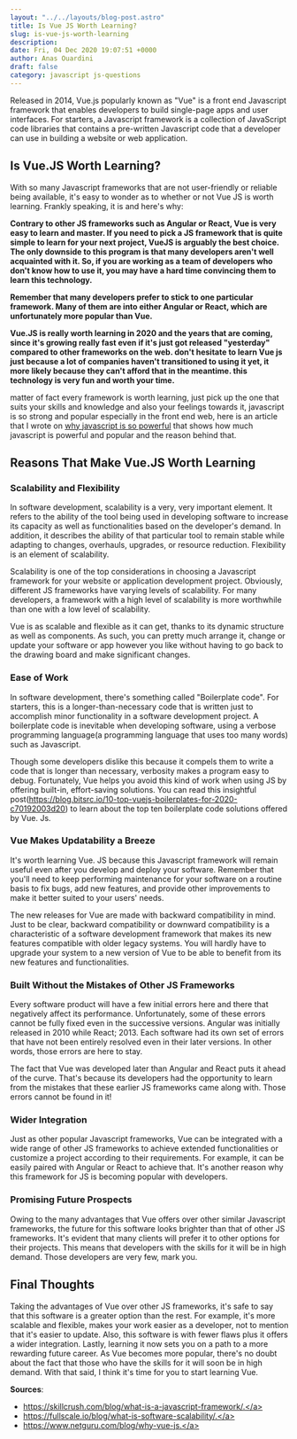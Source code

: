 ```yaml
---
layout: "../../layouts/blog-post.astro"
title: Is Vue JS Worth Learning?
slug: is-vue-js-worth-learning
description: 
date: Fri, 04 Dec 2020 19:07:51 +0000
author: Anas Ouardini
draft: false
category: javascript js-questions
---
```



Released in 2014, Vue.js popularly known as "Vue" is a front end Javascript framework that enables developers to build single-page apps and user interfaces. For starters, a Javascript framework is a collection of JavaScript code libraries that contains a pre-written Javascript code that a developer can use in building a website or web application.

## Is Vue.JS Worth Learning?

With so many Javascript frameworks that are not user-friendly or reliable being available, it's easy to wonder as to whether or not Vue JS is worth learning. Frankly speaking, it is and here's why:

**Contrary to other JS frameworks such as Angular or React, Vue is very easy to learn and master. If you need to pick a JS framework that is quite simple to learn for your next project, VueJS is arguably the best choice. The only downside to this program is that many developers aren't well acquainted with it. So, if you are working as a team of developers who don't know how to use it, you may have a hard time convincing them to learn this technology.**

**Remember that many developers prefer to stick to one particular framework. Many of them are into either Angular or React, which are unfortunately more popular than Vue.**

**Vue.JS is really worth learning in 2020 and the years that are coming, since it's growing really fast even if it's just got released "yesterday" compared to other frameworks on the web. don't hesitate to learn Vue js just because a lot of companies haven't transitioned to using it yet, it more likely because they can't afford that in the meantime. this technology is very fun and worth your time.**

matter of fact every framework is worth learning, just pick up the one that suits your skills and knowledge and also your feelings towards it, javascript is so strong and popular especially in the front end web, here is an article that I wrote on <a href="/posts/why-javascript-is-powerful/" target="_blank" aria-label=" (opens in a new tab)" rel="noreferrer noopener" class="rank-math-link">why javascript is so powerful</a> that shows how much javascript is powerful and popular and the reason behind that.

## Reasons That Make Vue.JS Worth Learning

### Scalability and Flexibility

In software development, scalability is a very, very important element. It refers to the ability of the tool being used in developing software to increase its capacity as well as functionalities based on the developer's demand. In addition, it describes the ability of that particular tool to remain stable while adapting to changes, overhauls, upgrades, or resource reduction. Flexibility is an element of scalability.

Scalability is one of the top considerations in choosing a Javascript framework for your website or application development project. Obviously, different JS frameworks have varying levels of scalability. For many developers, a framework with a high level of scalability is more worthwhile than one with a low level of scalability.

Vue is as scalable and flexible as it can get, thanks to its dynamic structure as well as components. As such, you can pretty much arrange it, change or update your software or app however you like without having to go back to the drawing board and make significant changes.

### Ease of Work

In software development, there's something called "Boilerplate code". For starters, this is a longer-than-necessary code that is written just to accomplish minor functionality in a software development project. A boilerplate code is inevitable when developing software, using a verbose programming language(a programming language that uses too many words) such as Javascript.

Though some developers dislike this because it compels them to write a code that is longer than necessary, verbosity makes a program easy to debug. Fortunately, Vue helps you avoid this kind of work when using JS by offering built-in, effort-saving solutions. You can read this insightful post(https://blog.bitsrc.io/10-top-vuejs-boilerplates-for-2020-c70192003d20) to learn about the top ten boilerplate code solutions offered by Vue. Js.

### Vue Makes Updatability a Breeze

It's worth learning Vue. JS because this Javascript framework will remain useful even after you develop and deploy your software. Remember that you'll need to keep performing maintenance for your software on a routine basis to fix bugs, add new features, and provide other improvements to make it better suited to your users' needs.

The new releases for Vue are made with backward compatibility in mind. Just to be clear, backward compatibility or downward compatibility is a characteristic of a software development framework that makes its new features compatible with older legacy systems. You will hardly have to upgrade your system to a new version of Vue to be able to benefit from its new features and functionalities.

### Built Without the Mistakes of Other JS Frameworks

Every software product will have a few initial errors here and there that negatively affect its performance. Unfortunately, some of these errors cannot be fully fixed even in the successive versions. Angular was initially released in 2010 while React; 2013. Each software had its own set of errors that have not been entirely resolved even in their later versions. In other words, those errors are here to stay.

The fact that Vue was developed later than Angular and React puts it ahead of the curve. That's because its developers had the opportunity to learn from the mistakes that these earlier JS frameworks came along with. Those errors cannot be found in it!

### Wider Integration

Just as other popular Javascript frameworks, Vue can be integrated with a wide range of other JS frameworks to achieve extended functionalities or customize a project according to their requirements. For example, it can be easily paired with Angular or React to achieve that. It's another reason why this framework for JS is becoming popular with developers.

### Promising Future Prospects

Owing to the many advantages that Vue offers over other similar Javascript frameworks, the future for this software looks brighter than that of other JS frameworks. It's evident that many clients will prefer it to other options for their projects. This means that developers with the skills for it will be in high demand. Those developers are very few, mark you.

## Final Thoughts

Taking the advantages of Vue over other JS frameworks, it's safe to say that this software is a greater option than the rest. For example, it's more scalable and flexible, makes your work easier as a developer, not to mention that it's easier to update. Also, this software is with fewer flaws plus it offers a wider integration. Lastly, learning it now sets you on a path to a more rewarding future career. As Vue becomes more popular, there's no doubt about the fact that those who have the skills for it will soon be in high demand. With that said, I think it's time for you to start learning Vue.

**Sources**:

- <a href="https://www.netguru.com/blog/why-vue-js" target="_blank" rel="noreferrer noopener">https://skillcrush.com/blog/what-is-a-javascript-framework/.</a>
- <a href="https://www.netguru.com/blog/why-vue-js" target="_blank" rel="noreferrer noopener">https://fullscale.io/blog/what-is-software-scalability/.</a>
- <a href="https://www.netguru.com/blog/why-vue-js" target="_blank" rel="noreferrer noopener">https://www.netguru.com/blog/why-vue-js.</a>